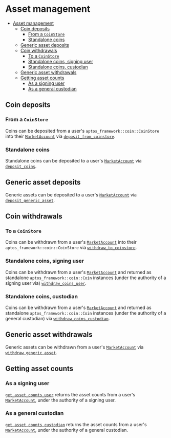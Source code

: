 # Asset management

- [Asset management](#asset-management)
  - [Coin deposits](#coin-deposits)
    - [From a `CoinStore`](#from-a-coinstore)
    - [Standalone coins](#standalone-coins)
  - [Generic asset deposits](#generic-asset-deposits)
  - [Coin withdrawals](#coin-withdrawals)
    - [To a `CoinStore`](#to-a-coinstore)
    - [Standalone coins, signing user](#standalone-coins-signing-user)
    - [Standalone coins, custodian](#standalone-coins-custodian)
  - [Generic asset withdrawals](#generic-asset-withdrawals)
  - [Getting asset counts](#getting-asset-counts)
    - [As a signing user](#as-a-signing-user)
    - [As a general custodian](#as-a-general-custodian)

## Coin deposits

### From a `CoinStore`

Coins can be deposited from a user's `aptos_framework::coin::CoinStore` into their [`MarketAccount`](../../../src/move/econia/build/Econia/docs/user.md#0xc0deb00c_user_MarketAccount) via [`deposit_from_coinstore`](../../../src/move/econia/build/Econia/docs/user.md#0xc0deb00c_user_deposit_from_coinstore).

### Standalone coins

Standalone coins can be deposited to a user's [`MarketAccount`](../../../src/move/econia/build/Econia/docs/user.md#0xc0deb00c_user_MarketAccount) via
[`deposit_coins`](../../../src/move/econia/build/Econia/docs/user.md#0xc0deb00c_user_deposit_coins).

## Generic asset deposits

Generic assets can be deposited to a user's [`MarketAccount`](../../../src/move/econia/build/Econia/docs/user.md#0xc0deb00c_user_MarketAccount) via
[`deposit_generic_asset`](../../../src/move/econia/build/Econia/docs/user.md#0xc0deb00c_user_deposit_generic_asset).

## Coin withdrawals

### To a `CoinStore`

Coins can be withdrawn from a user's [`MarketAccount`](../../../src/move/econia/build/Econia/docs/user.md#0xc0deb00c_user_MarketAccount) into their `aptos_framework::coin::CoinStore` via [`withdraw_to_coinstore`](../../../src/move/econia/build/Econia/docs/user.md#0xc0deb00c_user_withdraw_to_coinstore).

### Standalone coins, signing user

Coins can be withdrawn from a user's [`MarketAccount`](../../../src/move/econia/build/Econia/docs/user.md#0xc0deb00c_user_MarketAccount) and returned as standalone `aptos_framework::coin::Coin` instances (under the authority of a signing user via) [`withdraw_coins_user`](../../../src/move/econia/build/Econia/docs/user.md#0xc0deb00c_user_withdraw_coins_user).

### Standalone coins, custodian

Coins can be withdrawn from a user's [`MarketAccount`](../../../src/move/econia/build/Econia/docs/user.md#0xc0deb00c_user_MarketAccount) and returned as standalone `aptos_framework::coin::Coin` instances (under the authority of a general custodian) via [`withdraw_coins_custodian`](../../../src/move/econia/build/Econia/docs/user.md#0xc0deb00c_user_withdraw_coins_custodian).

## Generic asset withdrawals

Generic assets can be withdrawn from a user's [`MarketAccount`](../../../src/move/econia/build/Econia/docs/user.md#0xc0deb00c_user_MarketAccount) via
[`withdraw_generic_asset`](../../../src/move/econia/build/Econia/docs/user.md#0xc0deb00c_user_withdraw_generic_asset).

## Getting asset counts

### As a signing user

[`get_asset_counts_user`](../../../src/move/econia/build/Econia/docs/user.md#0xc0deb00c_user_get_asset_counts_user) returns the asset counts from a user's [`MarketAccount`](../../../src/move/econia/build/Econia/docs/user.md#0xc0deb00c_user_MarketAccount), under the authority of a signing user.

### As a general custodian

[`get_asset_counts_custodian`](../../../src/move/econia/build/Econia/docs/user.md#0xc0deb00c_user_get_asset_counts_custodian) returns the asset counts from a user's [`MarketAccount`](../../../src/move/econia/build/Econia/docs/user.md#0xc0deb00c_user_MarketAccount), under the authority of a general custodian.